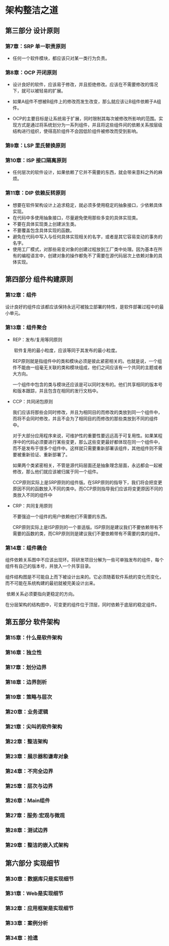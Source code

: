 # 架构整洁之道

## 第三部分 设计原则

### 第7章：SRP    单一职责原则

- 任何一个软件模块，都应该只对某一类行为负责。

### 第8章：OCP    开闭原则

- 设计良好的软件，应该易于修改，并且拒绝修改。应该在不需要修改的情况下，就可以被轻易的扩展。

- 如果A组件不想被B组件上的修改而发生改变，那么就应该让B组件依赖于A组件。
- OCP的主要目标是让系统易于扩展，同时限制其每次被修改所影响的范围。实现方式是通过将系统划分为一系列组件，并且将这些组件间的依赖关系按层级结构进行组织，使得高阶组件不会因低阶组件被修改而受到影响。

### 第9章：LSP    里氏替换原则

### 第10章：ISP    接口隔离原则

- 任何层次的软件设计，如果依赖了它并不需要的东西，就会带来意料之外的麻烦。

### 第11章：DIP    依赖反转原则

- 想要在软件架构设计上追求稳定，就必须多使用稳定的抽象接口，少依赖具体实现。
- 在代码中多使用抽象接口，尽量避免使用那些多变的具体实现类。
- 不要在具体实现类上创建派生类。
- 不要覆盖包含具体实现的函数。
- 避免在代码中写入与任何具体实现相关的名字，或者是其它容易变动的事务的名字。
- 使用工厂模式，对那些易变对象的创建过程放到工厂类中处理。因为基本在所有的编程语言中，创建对象的操作都免不了需要在源代码层次上依赖对象的具体实现。

## 第四部分 组件构建原则

### 第12章：组件

设计良好的组件应该都应该保持永远可被独立部署的特性，是软件部署过程中的最小单元。

### 第13章：组件聚合

- REP：发布/复用等同原则

  ​	软件复用的最小粒度，应该等同于其发布的最小粒度。

  ​	REP原则就是指组件中的类和模块必须是彼此紧密相关的。也就是说，一个组件不能由一组毫无关联的类和模块组成，他们之间应该有一个共同的主题或者大方向。

  ​	一个组件中包含的类与模块还应该是可以同时发布的。他们共享相同的版本号和版本跟踪，并且包含在相同的发行文档中。

- CCP：共同闭包原则

  我们应该将那些会同时修改，并且为相同目的而修改的类放到同一个组件中，而将不会同时修改，并且不会为了相同目的而修改的那些类放到不同的组件中。

  对于大部分应用程序来说，可维护性的重要性要远远高于可复用性。如果某程序中的代码必须要进行某些变更，那么这些变更最好都体现在同一个组件中，而不是发布于很多个组件中。这样就只需要重新部署该组件，其他组件则不需要被重新验证、重新部署了。

  如果两个类紧密相关，不管是源代码层面还是抽象理念层面，永远都会一起被修改，那么他们就应该被归属于同一个组件。

  CCP原则实际上是SRP原则的组件版。在SRP原则的指导下，我们将会把变更原因不同的函数放入不同的类中。而CCP原则指导我们应该将变更原因不同的类放入不同的组件中

- CRP：共同复用原则

  不要强迫一个组件的用户依赖他们不需要的东西。

  CRP原则实际上是ISP原则的一个普适版。ISP原则是建议我们不要依赖带有不需要的函数的类，而CRP原则则是建议我们不要依赖带有不需要的类的组件。

### 第14章：组件耦合

​	组件依赖关系图中不应该出现环。将研发项目分解为一些可单独发布的组件，每个组件有自己的版本号，并放入一个共享目录。

​	组件结构图是不可能自上而下被设计出来的。它必须随着软件系统的变化而变化，而不可能在系统构建的最初就被完美设计出来。

​	依赖关系必须要指向更稳定的方向。

​	在分层架构的结构图中，可变更的组件位于顶层，同时依赖于底层的稳定组件。

## 第五部分 软件架构

### 第15章：什么是软件架构

### 第16章：独立性

### 第17章：划分边界

### 第18章：边界剖析

### 第19章：策略与层次

### 第20章：业务逻辑

### 第21章：尖叫的软件架构

### 第22章：整洁架构

### 第23章：展示器和谦卑对象

### 第24章：不完全边界

### 第25章：层次与边界

### 第26章：Main组件

### 第27章：服务:宏观与微观

### 第28章：测试边界

### 第29章：整洁的嵌入式架构

## 第六部分 实现细节

### 第30章：数据库只是实现细节

### 第31章：Web是实现细节

### 第32章：应用框架是实现细节

### 第33章：案例分析

### 第34章：拾遗

